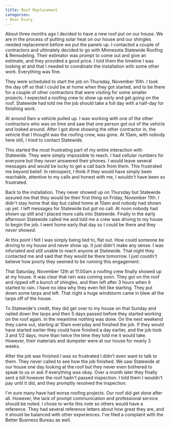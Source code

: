 ```yaml
---
title: Roof Replacement
categories:
- Dear Diary
---
```


About three months ago I decided to have a new roof put on our house. We are in the process of putting solar heat on our house and our shingles needed replacement before we put the panels up. I contacted a couple of contractors and ultimately decided to go with Minnesota Statewide Roofing & Remodeling. Their estimator was prompt to come out and give an estimate, and they provided a good price. I told them the timeline I was looking at and that I needed to coordinate the installation with some other work. Everything was fine.

They were scheduled to start the job on Thursday, November 10th. I took the day off so that I could be at home when they got started, and to be there for a couple of other contractors that were visiting for some smaller projects. I expected a roofing crew to show up early and get going on the roof. Statewide had told me the job should take a full day with a half-day for finishing work.

At around 9am a vehicle pulled up. I was working with one of the other contractors who was on time and saw that one person got out of the vehicle and looked around. After I got done showing the other contractor in, the vehicle that I thought was the roofing crew, was gone. At 10am, with nobody here still, I tried to contact Statewide.

This started the most frustrating part of my entire interaction with Statewide. They were simply impossible to reach. I had cellular numbers for everyone but they _never_ answered their phones. I would leave several messages and would be lucky to get a call back from them. This frustrated me beyond belief. In retrospect, I think if they would have simply been reachable, attentive to my calls and honest with me, I wouldn't have been so frustrated.

Back to the installation. They never showed up on Thursday but Statewide assured me that they would be their first thing on Friday, November 11th. I didn't stay home that day but called home at 10am and nobody had shown up yet. I left messages for Statewide but got no call. At noon nobody had shown up still and I placed more calls into Statewide. Finally in the early afternoon Statewide called me and told me a crew was driving to my house to begin the job. I went home early that day so I could be there and they _never showed_.

At this point I felt I was simply being lied to, flat out. How could someone be driving to my house and never show up. It just didn't make any sense. I was infuriated and still unable to reach anyone at Statewide. That night they contacted me and said that they would be there tomorrow. I just couldn't believe how poorly they seemed to be running this engagement.

That Saturday, November 12th at 11:00am a roofing crew finally showed up at my house. It was clear that rain was coming soon. They got on the roof and ripped off a bunch of shingles, and then left after 3 hours when it started to rain. I have no idea why they even felt like starting. They put down some tarps and left. That night a huge windstorm came in blew all the tarps off of the house.

To Statewide's credit, they did get over to my house on that Sunday and nailed down the tarps and then 5 days passed before they started working on the roof again. In the meantime nothing was done. On the next weekend they came out, starting at 10am everyday and finished the job. If they would have started earlier they could have finished a day earlier, and the job took 3 and 1/2 days, more than twice the time they told me it would take. However, their materials and dumpster were at our house for nearly 3 weeks.

After the job was finished I was so frustrated I didn't even want to talk to them. They never called to see how the job finished. We saw Statewide at our house one day looking at the roof but they never even bothered to speak to us or ask if everything was okay. Over a month later they finally sent a bill however the roof hadn't passed inspection. I told them I wouldn't pay until it did, and they promptly resolved the inspection.

I'm sure many have had worse roofing projects. Our roof did get done after all. However, the lack of prompt communication and professional service should be noted. I chose to write this note so others would have a reference. They had several reference letters about how great they are, and it should be balanced with other experiences. I've filed a complaint with the Better Business Bureau as well.

